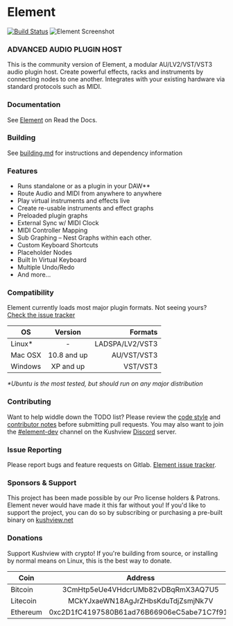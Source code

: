 # Element
[![Build Status](https://travis-ci.org/kushview/element.svg?branch=master)](https://travis-ci.org/kushview/element)
![Element Screenshot](docs/img/Element-The-Message.png)

### ADVANCED AUDIO PLUGIN HOST
This is the community version of Element, a modular AU/LV2/VST/VST3 audio plugin host. Create powerful effects, racks and instruments by connecting nodes to one another.  Integrates with your existing hardware via standard protocols such as MIDI.

### Documentation
See [Element](https://element.readthedocs.io) on Read the Docs.

### Building 
See [building.md](./docs/building.md) for instructions and dependency information

### Features
* Runs standalone or as a plugin in your DAW**
* Route Audio and MIDI from anywhere to anywhere
* Play virtual instruments and effects live
* Create re-usable instruments and effect graphs
* Preloaded plugin graphs
* External Sync w/ MIDI Clock
* MIDI Controller Mapping
* Sub Graphing – Nest Graphs within each other.
* Custom Keyboard Shortcuts
* Placeholder Nodes
* Built In Virtual Keyboard
* Multiple Undo/Redo
* And more...

### Compatibility
Element currently loads most major plugin formats. Not seeing yours? [Check the issue tracker](https://github.com/kushview/element/issues)

| OS       | Version       | Formats     |
| -------- |:-------------:| -----------:|
| Linux*   |       -       | LADSPA/LV2/VST3 |
| Mac OSX  | 10.8 and up   | AU/VST/VST3 |
| Windows  | XP and up     | VST/VST3    |

_*Ubuntu is the most tested, but should run on any major distribution_

### Contributing
Want to help widdle down the TODO list? Please review the [code style](docs/code-style.md) and [contributor notes](CONTRIBUTING.md) before submitting pull requests.  You may also want to join the [#element-dev](https://discord.gg/mSDmPrj) channel on the Kushview [Discord](https://discord.gg/mSDmPrj) server.

### Issue Reporting
Please report bugs and feature requests on Gitlab. [Element issue tracker](https://gitlab.com/kushview/element/-/issues).

### Sponsors & Support
This project has been made possible by our Pro license holders & Patrons. Element never would have made it this far without you!  If you'd like to support the project, you can do so by subscribing or purchasing a pre-built binary on [kushview.net](https://kushview.net/element/)

### Donations
Support Kushview with crypto!  If you're building from source, or installing by normal means on Linux, this is the best way to donate.

| Coin     | Address                            |
| -------- |:----------------------------------:|
| Bitcoin  | 3CmHtp5eUe4VHdcrUMb82vDBqRmX3AQ7U5 |
| Litecoin | MCkYJxaeWN18AgJrZHbsKduTdjZsmjNk7V |
| Ethereum | 0xc2D1fC4197580B61ad76B66906eC5abe71C7f912 |
